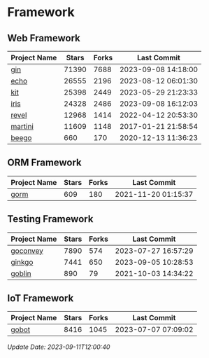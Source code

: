 # Framework

## Web Framework
| Project Name | Stars | Forks | Last Commit |
| ------------ | ----- | ----- | ----------- |
| [gin](https://github.com/gin-gonic/gin) | 71390 | 7688 | 2023-09-08 14:18:00 |
| [echo](https://github.com/labstack/echo) | 26555 | 2196 | 2023-08-12 06:01:30 |
| [kit](https://github.com/go-kit/kit) | 25398 | 2449 | 2023-05-29 21:23:33 |
| [iris](https://github.com/kataras/iris) | 24328 | 2486 | 2023-09-08 16:12:03 |
| [revel](https://github.com/revel/revel) | 12968 | 1414 | 2022-04-12 20:53:30 |
| [martini](https://github.com/go-martini/martini) | 11609 | 1148 | 2017-01-21 21:58:54 |
| [beego](https://github.com/astaxie/beego) | 660 | 170 | 2020-12-13 11:36:23 |

## ORM Framework
| Project Name | Stars | Forks | Last Commit |
| ------------ | ----- | ----- | ----------- |
| [gorm](https://github.com/jinzhu/gorm) | 609 | 180 | 2021-11-20 01:15:37 |

## Testing Framework
| Project Name | Stars | Forks | Last Commit |
| ------------ | ----- | ----- | ----------- |
| [goconvey](https://github.com/smartystreets/goconvey) | 7890 | 574 | 2023-07-27 16:57:29 |
| [ginkgo](https://github.com/onsi/ginkgo) | 7441 | 650 | 2023-09-05 10:28:53 |
| [goblin](https://github.com/franela/goblin) | 890 | 79 | 2021-10-03 14:34:22 |

## IoT Framework
| Project Name | Stars | Forks | Last Commit |
| ------------ | ----- | ----- | ----------- |
| [gobot](https://github.com/hybridgroup/gobot) | 8416 | 1045 | 2023-07-07 07:09:02 |

*Update Date: 2023-09-11T12:00:40*